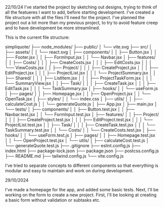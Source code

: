 22/10/24
I've started the project by sketching out designs, trying to think of all the featueres I want to add, before starting development. I've created a file structure with all the files I'll need for the project. I've planned the project out a lot more than my previous project, to try to avoid feature creep and to have development be more streamlined.

This is the current file structure:

simpliquote/
├── node_modules/
├── public/
│ └── vite.svg
├── src/
│ ├── assets/
│ │ └── react.svg
│ ├── components/
│ │ ├── Button.jsx
│ │ ├── Footer.jsx
│ │ ├── FormInput.jsx
│ │ └── Navbar.jsx
│ ├── features/
│ │ ├── Costs/
│ │ │ ├── CreateCosts.jsx
│ │ │ ├── EditCosts.jsx
│ │ │ └── ViewCosts.jsx
│ │ ├── Project/
│ │ │ ├── CreateProject.jsx
│ │ │ ├── EditProject.jsx
│ │ │ ├── ProjectList.jsx
│ │ │ └── ProjectSummary.jsx
│ │ ├── Shared/
│ │ │ ├── ListItem.jsx
│ │ │ ├── ProjectTaskForm.jsx
│ │ │ └── SummaryView.jsx
│ │ ├── Task/
│ │ │ ├── CreateTask.jsx
│ │ │ ├── EditTask.jsx
│ │ │ └── TaskSummary.jsx
│ ├── hooks/
│ │ └── useForm.js
│ ├── pages/
│ │ ├── Homepage.jsx
│ │ ├── OpenProject.jsx
│ │ └── OpenTask.jsx
│ ├── styles/
│ │ └── index.css
│ ├── utils/
│ │ ├── calculateCost.js
│ │ └── generateQuote.js
│ ├── App.jsx
│ ├── main.jsx
│ └── tests/
│ ├── components/
│ │ ├── Button.test.jsx
│ │ ├── Navbar.test.jsx
│ │ └── FormInput.test.jsx
│ ├── features/
│ │ ├── Project/
│ │ │ ├── CreateProject.test.jsx
│ │ │ ├── EditProject.test.jsx
│ │ │ └── ProjectList.test.jsx
│ │ ├── Task/
│ │ │ ├── CreateTask.test.jsx
│ │ │ └── TaskSummary.test.jsx
│ │ └── Costs/
│ │ └── CreateCosts.test.jsx
│ ├── hooks/
│ │ └── useForm.test.js
│ ├── pages/
│ │ ├── Homepage.test.jsx
│ │ └── OpenProject.test.jsx
│ └── utils/
│ ├── calculateCost.test.js
│ └── generateQuote.test.js
├── .gitignore
├── eslint.config.js
├── index.html
├── package-lock.json
├── package.json
├── postcss.config.js
├── README.md
├── tailwind.config.js
└── vite.config.js

I've tried to separate concepts to different components so that everything is modular and easy to maintain and work on during development.

29/10/2024

I've made a homepage for the app, and added some basic tests.
Next, I'll be working on the form to create a new project. First, I'll be looking at creating a basic form without validation or subtasks etc.
